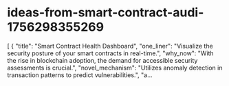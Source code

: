 # ideas-from-smart-contract-audi-1756298355269
[ { "title": "Smart Contract Health Dashboard", "one_liner": "Visualize the security posture of your smart contracts in real-time.", "why_now": "With the rise in blockchain adoption, the demand for accessible security assessments is crucial.", "novel_mechanism": "Utilizes anomaly detection in transaction patterns to predict vulnerabilities.", "a...
